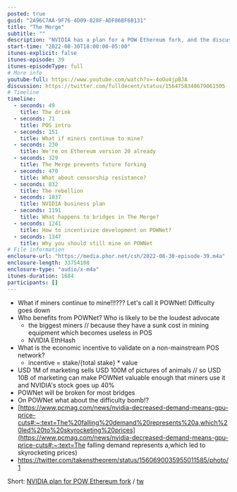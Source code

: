 ```yaml
---
posted: true
guid: "2A96C7AA-9F76-4D09-828F-ADF86BF6B131"
title: "The Merge"
subtitle: ""
description: "NVIDIA has a plan for a POW Ethereum fork, and the discussion goes through the incentives and challenges surrounding it. Who benefits from it and how it can affect the industry?"
start-time: "2022-08-30T18:00:00-05:00"
itunes-explicit: false
itunes-episode: 39
itunes-episodeType: full
# More info
youtube-full: https://www.youtube.com/watch?v=-4oOu4jpBJA
discussion: https://twitter.com/fulldecent/status/1564758348679061505
# Timeline
timeline:
  - seconds: 49
    title: The drink
  - seconds: 71
    title: POS intro
  - seconds: 151
    title: What if miners continue to mine?
  - seconds: 230
    title: We're on Ethereum version 20 already
  - seconds: 329
    title: The Merge prevents future forking
  - seconds: 470
    title: What about censorship resistance?
  - seconds: 832
    title: The rebellion
  - seconds: 1037
    title: NVIDIA business plan
  - seconds: 1191
    title: What happens to bridges in The Merge?
  - seconds: 1241
    title: How to incentivize development on POWNet?
  - seconds: 1347
    title: Why you should still mine on POWNet
# File information
enclosure-url: "https://media.phor.net/csh/2022-08-30-episode-39.m4a"
enclosure-length: 33754108
enclosure-type: "audio/x-m4a"
itunes-duration: 1684
participants: []
---
```

<!--end of quick notes-->

- What if miners continue to mine!!!??? Let's call it POWNet! Difficulty goes down
- Who benefits from POWNet? Who is likely to be the loudest advocate
  - the biggest miners // because they have a sunk cost in mining equipment which becomes useless in POS
  - NVIDIA EthHash
- What is the economic incentive to validate on a non-mainstream POS network?
  - incentive = stake/{total stake} * value
- USD 1M of marketing sells USD 100M of pictures of animals // so USD 10B of marketing can make POWNet valuable enough that miners use it and NVIDIA's stock goes up 40%
- POWNet will be broken for most bridges
- On POWNet what about the difficulty bomb!?
- [https://www.pcmag.com/news/nvidia-decreased-demand-means-gpu-price-cuts#:~:text=The%20falling%20demand%20represents%20a,which%20led%20to%20skyrocketing%20prices](https://www.pcmag.com/news/nvidia-decreased-demand-means-gpu-price-cuts#:~:text=The falling demand represents a,which led to skyrocketing prices) 
- https://twitter.com/takenstheorem/status/1560690035955011585/photo/1 

Short: [NVIDIA plan for POW Ethereum fork](https://youtu.be/aDCe8zJ1aNU) / [tw](https://twitter.com/fulldecent/status/1564862765285662720)